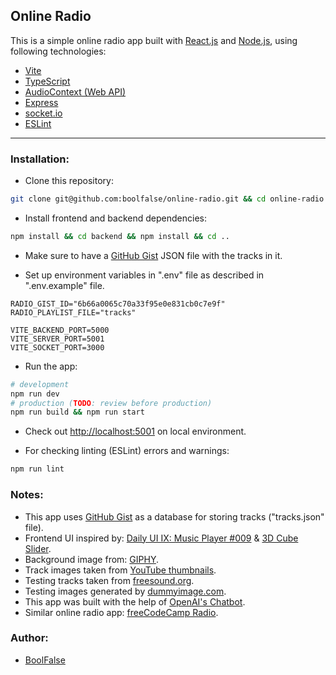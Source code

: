 
## Online Radio

This is a simple online radio app built with [React.js](https://react.dev/) and [Node.js](https://nodejs.org/), using following technologies:

- [Vite](https://vitejs.dev/)
- [TypeScript](https://www.typescriptlang.org/)
- [AudioContext (Web API)](https://developer.mozilla.org/en-US/docs/Web/API/AudioContext)
- [Express](https://expressjs.com/)
- [socket.io](https://socket.io/)
- [ESLint](https://eslint.org/)

---



### Installation:

- Clone this repository:

```bash
git clone git@github.com:boolfalse/online-radio.git && cd online-radio
```

- Install frontend and backend dependencies:

```bash
npm install && cd backend && npm install && cd ..
```

- Make sure to have a [GitHub Gist](https://gist.github.com/boolfalse/6b66a0065c70a33f95e0e831cb0c7e9f#file-tracks-json) JSON file with the tracks in it.

- Set up environment variables in ".env" file as described in ".env.example" file.
```dotenv
RADIO_GIST_ID="6b66a0065c70a33f95e0e831cb0c7e9f"
RADIO_PLAYLIST_FILE="tracks"

VITE_BACKEND_PORT=5000
VITE_SERVER_PORT=5001
VITE_SOCKET_PORT=3000
```

- Run the app:

```bash
# development
npm run dev
# production (TODO: review before production)
npm run build && npm run start
```

- Check out [http://localhost:5001](http://localhost:5001) on local environment.

- For checking linting (ESLint) errors and warnings:
```bash
npm run lint
```



### Notes:

- This app uses [GitHub Gist](https://gist.github.com/6b66a0065c70a33f95e0e831cb0c7e9f) as a database for storing tracks ("tracks.json" file).
- Frontend UI inspired by: [Daily UI IX: Music Player #009](https://codepen.io/lgkonline/pen/BQdeyZ) & [3D Cube Slider](https://codepen.io/fghty/pen/WNORPYW).
- Background image from: [GIPHY](https://www.pinterest.com/pin/406942516311166244/).
- Track images taken from [YouTube thumbnails](https://i.ytimg.com/vi/6k_NWX0Fo8g/hqdefault.jpg).
- Testing tracks taken from [freesound.org](https://freesound.org/search/?q=&f=&w=&s=Duration+%28shortest+first%29&advanced=0&g=1&page=9000#sound).
- Testing images generated by [dummyimage.com](https://dummyimage.com/480x360/c2ccb2/ff6200&text=Harp%20Arpeggio%20-%20Medieval%20Tune).
- This app was built with the help of [OpenAI's Chatbot](https://chat.openai.com/).
- Similar online radio app: [freeCodeCamp Radio](https://coderadio.freecodecamp.org/).



### Author:

- [BoolFalse](https://boolfalse.com)
